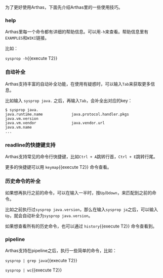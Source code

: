 
为了更好使用Arthas，下面先介绍Arthas里的一些使用技巧。

### help

Arthas里每一个命令都有详细的帮助信息。可以用`-h`来查看。帮助信息里有`EXAMPLES`和`WIKI`链接。

比如：

`sysprop -h`{{execute T2}}

### 自动补全

Arthas支持丰富的自动补全功能，在使用有疑惑时，可以输入`Tab`来获取更多信息。

比如输入 `sysprop java.` 之后，再输入`Tab`，会补全出对应的key：

```
$ sysprop java.
java.runtime.name             java.protocol.handler.pkgs    java.vm.version
java.vm.vendor                java.vendor.url               java.vm.name
...
```


### readline的快捷键支持

Arthas支持常见的命令行快捷键，比如`Ctrl + A`跳转行首，`Ctrl + E`跳转行尾。

更多的快捷键可以用 `keymap`{{execute T2}} 命令查看。

### 历史命令的补全

如果想再执行之前的命令，可以在输入一半时，按`Up`/`Ddown`，来匹配到之前的命令。

比如之前执行过`sysprop java.version`，那么在输入`sysprop ja`之后，可以输入`Up`，就会自动补全为`sysprop java.version`。

如果想查看所有的历史命令，也可以通过 `history`{{execute T2}} 命令查看到。


### pipeline

Arthas支持在pipeline之后，执行一些简单的命令，比如：

`sysprop | grep java`{{execute T2}} 

`sysprop | wc`{{execute T2}} 